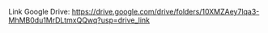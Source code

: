 Link Google Drive: https://drive.google.com/drive/folders/10XMZAey7lqa3-MhMB0du1MrDLtmxQQwq?usp=drive_link
